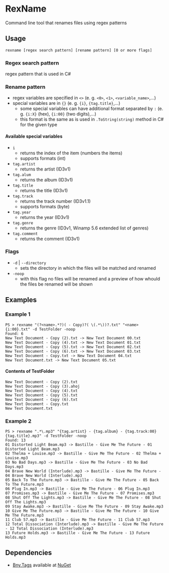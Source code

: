 # RexName
Command line tool that renames files using regex patterns

## Usage
```
rexname [regex search pattern] [rename pattern] [0 or more flags]
```

### Regex search pattern
regex pattern that is used in C#

### Rename pattern
- regex variables are specified in `<>` (e. g. `<0>`, `<1>`, `<variable_name>`,...)
- special variables are in `{}` (e. g. `{i}`, `{tag.title}`,...)
  - some special variables can have additional format separated by `:` (e. g. `{i:X}` (hex), `{i:00}` (two digits),...)
  - this format is the same as is used in `.ToString(string)` method in C# for the given type

#### Available special variables
- `i`
  - returns the index of the item (numbers the items)
  - supports formats (int)
- `tag.artist`
  - returns the artist (ID3v1)
- `tag.alum`
  - returns the album (ID3v1)
- `tag.title`
  - returns the title (ID3v1)
- `tag.track`
  - returns the track number (ID3v1.1)
  - supports formats (byte)
- `tag.year`
  - returns the year (ID3v1)
- `tag.genre`
  - returns the genre (ID3v1, Winamp 5.6 extended list of genres)
- `tag.comment`
  - returns the comment (ID3v1)

### Flags
- `-d` | `--directory`
  - sets the directory in which the files will be matched and renamed
- `-noop`
  - with this flag no files will be renamed and a preview of how whould the files be renamed will be shown

## Examples

### Example 1
```
PS > rexname "(?<name>.*?)( - Copy)?( \(.*\))?.txt" "<name> {i:00}.txt" -d TestFolder -noop
Found: 6
New Text Document - Copy (2).txt -> New Text Document 00.txt
New Text Document - Copy (4).txt -> New Text Document 01.txt
New Text Document - Copy (5).txt -> New Text Document 02.txt
New Text Document - Copy (6).txt -> New Text Document 03.txt
New Text Document - Copy.txt -> New Text Document 04.txt
New Text Document.txt -> New Text Document 05.txt
```

#### Contents of TestFolder
```
New Text Document - Copy (2).txt
New Text Document - Copy (3).ahoj
New Text Document - Copy (4).txt
New Text Document - Copy (5).txt
New Text Document - Copy (6).txt
New Text Document - Copy.txt
New Text Document.txt
```

### Example 2
```
PS > rexname ".*\.mp3" "{tag.artist} - {tag.album} - {tag.track:00} {tag.title}.mp3" -d TestFolder -noop
Found: 13
01 Distorted Light Beam.mp3 -> Bastille - Give Me The Future - 01 Distorted Light Beam.mp3
02 Thelma + Louise.mp3 -> Bastille - Give Me The Future - 02 Thelma + Louise.mp3
03 No Bad Days.mp3 -> Bastille - Give Me The Future - 03 No Bad Days.mp3
04 Brave New World (Interlude).mp3 -> Bastille - Give Me The Future - 04 Brave New World (Interlude).mp3
05 Back To The Future.mp3 -> Bastille - Give Me The Future - 05 Back To The Future.mp3
06 Plug In.mp3 -> Bastille - Give Me The Future - 06 Plug In.mp3
07 Promises.mp3 -> Bastille - Give Me The Future - 07 Promises.mp3
08 Shut Off The Lights.mp3 -> Bastille - Give Me The Future - 08 Shut Off The Lights.mp3
09 Stay Awake.mp3 -> Bastille - Give Me The Future - 09 Stay Awake.mp3
10 Give Me The Future.mp3 -> Bastille - Give Me The Future - 10 Give Me The Future.mp3
11 Club 57.mp3 -> Bastille - Give Me The Future - 11 Club 57.mp3
12 Total Dissociation (Interlude).mp3 -> Bastille - Give Me The Future - 12 Total Dissociation (Interlude).mp3
13 Future Holds.mp3 -> Bastille - Give Me The Future - 13 Future Holds.mp3
```

## Dependencies
- [Bny.Tags](https://github.com/BonnyAD9/Bny.Tags) available at [NuGet](https://www.nuget.org/packages/Bny.Tags/)

